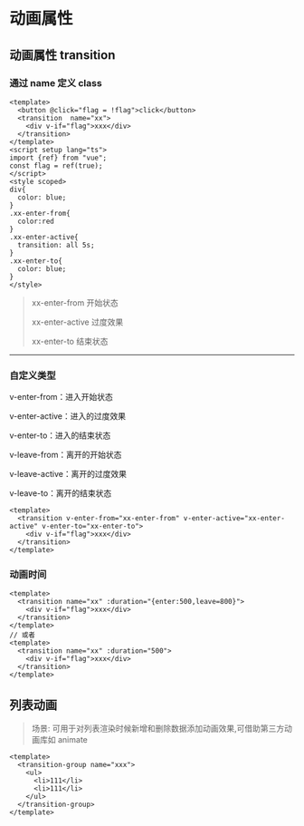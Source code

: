 # 动画属性

## 动画属性 transition

### 通过 name 定义 class

```vue
<template>
  <button @click="flag = !flag">click</button>
  <transition  name="xx">
    <div v-if="flag">xxx</div>
  </transition>
</template>
<script setup lang="ts">
import {ref} from "vue";
const flag = ref(true);
</script>
<style scoped>
div{
  color: blue;
}
.xx-enter-from{
  color:red
}
.xx-enter-active{
  transition: all 5s;
}
.xx-enter-to{
  color: blue;
}
</style>
```

> xx-enter-from 开始状态
>
> xx-enter-active 过度效果
>
> xx-enter-to 结束状态

---

### 自定义类型

v-enter-from：进入开始状态

v-enter-active：进入的过度效果

v-enter-to：进入的结束状态

v-leave-from：离开的开始状态

v-leave-active：离开的过度效果

v-leave-to：离开的结束状态

```vue
<template>
  <transition v-enter-from="xx-enter-from" v-enter-active="xx-enter-active" v-enter-to="xx-enter-to">
    <div v-if="flag">xxx</div>
  </transition>
</template>
```

### 动画时间

```vue
<template>
  <transition name="xx" :duration="{enter:500,leave=800}">
    <div v-if="flag">xxx</div>
  </transition>
</template>
// 或者
<template>
  <transition name="xx" :duration="500">
    <div v-if="flag">xxx</div>
  </transition>
</template>
```

## 列表动画

> 场景: 可用于对列表渲染时候新增和删除数据添加动画效果,可借助第三方动画库如 animate 

```vue
<template>
  <transition-group name="xxx">
    <ul>
      <li>111</li>
      <li>111</li>
    </ul>
  </transition-group>
</template>
```



